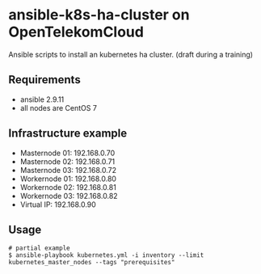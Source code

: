 # ansible-k8s-ha-cluster on OpenTelekomCloud

Ansible scripts to install an kubernetes ha cluster. (draft during a training)

## Requirements

- ansible 2.9.11
- all nodes are CentOS 7

## Infrastructure example

- Masternode 01: 192.168.0.70
- Masternode 02: 192.168.0.71
- Masternode 03: 192.168.0.72
- Workernode 01: 192.168.0.80
- Workernode 02: 192.168.0.81
- Workernode 03: 192.168.0.82
- Virtual IP: 192.168.0.90

## Usage

```shell
# partial example
$ ansible-playbook kubernetes.yml -i inventory --limit kubernetes_master_nodes --tags "prerequisites"
```
